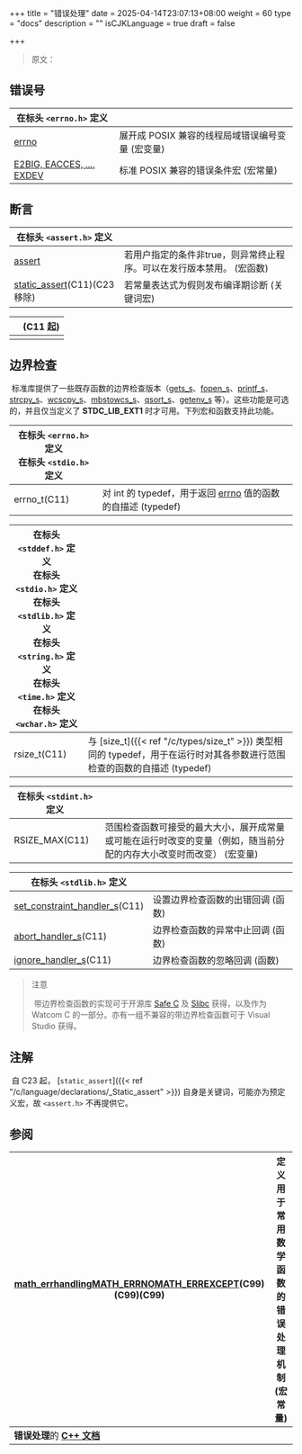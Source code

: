 +++
title = "错误处理"
date = 2025-04-14T23:07:13+08:00
weight = 60
type = "docs"
description = ""
isCJKLanguage = true
draft = false

+++

> 原文：

## 错误号

| 在标头 `<errno.h>` 定义                                      |                                                  |
| ------------------------------------------------------------ | ------------------------------------------------ |
| [errno](https://zh.cppreference.com/w/c/error/errno)         | 展开成 POSIX 兼容的线程局域错误编号变量 (宏变量) |
| [E2BIG, EACCES, ..., EXDEV](https://zh.cppreference.com/w/c/error/errno_macros) | 标准 POSIX 兼容的错误条件宏 (宏常量)             |

## 断言

| 在标头 `<assert.h>` 定义                                     |                                                              |
| ------------------------------------------------------------ | ------------------------------------------------------------ |
| [assert](https://zh.cppreference.com/w/c/error/assert)       | 若用户指定的条件非true，则异常终止程序。可以在发行版本禁用。 (宏函数) |
| [static_assert](https://zh.cppreference.com/w/c/error/static_assert)(C11)(C23 移除) | 若常量表达式为假则发布编译期诊断 (关键词宏)                  |

|      | (C11 起) |
| ---- | -------- |
|      |          |

## 边界检查

​	标准库提供了一些既存函数的边界检查版本（[gets_s](https://zh.cppreference.com/w/c/io/gets)、[fopen_s](https://zh.cppreference.com/w/c/io/fopen)、[printf_s](https://zh.cppreference.com/w/c/io/fprintf)、[strcpy_s](https://zh.cppreference.com/w/c/string/byte/strcpy)、[wcscpy_s](https://zh.cppreference.com/w/c/string/wide/wcscpy)、[mbstowcs_s](https://zh.cppreference.com/w/c/string/multibyte/mbstowcs)、[qsort_s](https://zh.cppreference.com/w/c/algorithm/qsort)、[getenv_s](https://zh.cppreference.com/w/c/program/getenv) 等）。这些功能是可选的，并且仅当定义了 __STDC_LIB_EXT1__ 时才可用。下列宏和函数支持此功能。 

| 在标头 `<errno.h>` 定义<br />在标头 `<stdio.h>` 定义 |                                                              |
| ---------------------------------------------------- | ------------------------------------------------------------ |
| errno_t(C11)                                         | 对 int 的 typedef，用于返回 [errno](https://zh.cppreference.com/w/c/error/errno) 值的函数的自描述 (typedef) |

| 在标头 `<stddef.h>` 定义<br />在标头 `<stdio.h>` 定义<br />在标头 `<stdlib.h>` 定义<br />在标头 `<string.h>` 定义<br />在标头 `<time.h>` 定义<br />在标头 `<wchar.h>` 定义 |                                                              |
| ------------------------------------------------------------ | ------------------------------------------------------------ |
| rsize_t(C11)                                                 | 与 [size_t]({{< ref "/c/types/size_t" >}}) 类型相同的 typedef，用于在运行时对其各参数进行范围检查的函数的自描述 (typedef) |

| 在标头 `<stdint.h>` 定义 |                                                              |
| ------------------------ | ------------------------------------------------------------ |
| RSIZE_MAX(C11)           | 范围检查函数可接受的最大大小，展开成常量或可能在运行时改变的变量（例如，随当前分配的内存大小改变时而改变） (宏变量) |

| 在标头 `<stdlib.h>` 定义                                     |                                   |
| ------------------------------------------------------------ | --------------------------------- |
| [set_constraint_handler_s](https://zh.cppreference.com/w/c/error/set_constraint_handler_s)(C11) | 设置边界检查函数的出错回调 (函数) |
| [abort_handler_s](https://zh.cppreference.com/w/c/error/abort_handler_s)(C11) | 边界检查函数的异常中止回调 (函数) |
| [ignore_handler_s](https://zh.cppreference.com/w/c/error/ignore_handler_s)(C11) | 边界检查函数的忽略回调 (函数)     |

> 注意
>
> ​	带边界检查函数的实现可于开源库 [Safe C](https://github.com/rurban/safeclib/) 及 [Slibc](https://code.google.com/archive/p/slibc/) 获得，以及作为 Watcom C 的一部分。亦有一组不兼容的带边界检查函数可于 Visual Studio 获得。



## 注解

​	自 C23 起， [`static_assert`]({{< ref "/c/language/declarations/_Static_assert" >}}) 自身是关键词，可能亦为预定义宏，故 `<assert.h>` 不再提供它。

## 参阅

| [math_errhandlingMATH_ERRNOMATH_ERREXCEPT](https://zh.cppreference.com/w/c/numeric/math/math_errhandling)(C99)(C99)(C99) | 定义用于常用数学函数的错误处理机制 (宏常量) |
| ------------------------------------------------------------ | ------------------------------------------- |
| **错误处理**的 **[C++ 文档](https://zh.cppreference.com/w/cpp/error)** |                                             |
